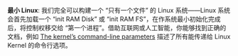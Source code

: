 **最小 Linux**: 我们完全可以构建一个 “只有一个文件” 的 Linux 系统——Linux 系统会首先加载一个 “init RAM Disk” 或 “init RAM FS”，在作系统最小初始化完成后，将控制权移交给 “第一个进程”。借助互联网或人工智能，你能够找到正确的文档，例如 [The kernel’s command-line parameters](https://www.kernel.org/doc/html/latest/admin-guide/kernel-parameters.html) 描述了所有能传递给 Linux Kernel 的命令行选项。
